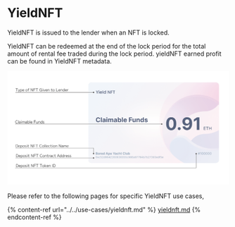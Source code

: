 # YieldNFT

YieldNFT is issued to the lender when an NFT is locked.

YieldNFT can be redeemed at the end of the lock period for the total amount of rental fee traded during the lock period. yieldNFT earned profit can be found in YieldNFT metadata.

![YieldNFTについて](../../.gitbook/assets/NFTの説明図-02.png)

Please refer to the following pages for specific YieldNFT use cases,

{% content-ref url="../../use-cases/yieldnft.md" %}
[yieldnft.md](../../use-cases/yieldnft.md)
{% endcontent-ref %}
